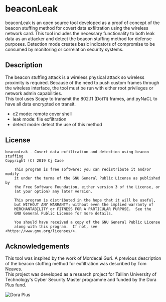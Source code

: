 # beaconLeak

beaconLeak is an open source tool developed as a proof
of concept of the beacon stuffing method for covert data exfiltration
using the wireless network card. This tool includes the necessary functionality
to both leak data as an attacker and detect the beacon stuffing method for 
defense purposes. Detection mode creates basic indicators of compromise to be 
consumed by monitoring or correlation security systems.

## Description

The beacon stuffing attack is a wireless physical attack so wireless proximity
is required. Because  of the need to push custom frames through the wireless 
interface, the tool must be run with either root privileges or network admin 
capabilities.  
This tool uses Scapy to transmit the 802.11 (Dot11) frames, and pyNaCL to have
all data encrypted on transit.

* c2 mode: remote cover shell
* leak mode: file exfiltration
* detect mode: detect the use of this method

## License

```
beaconLeak - Covert data exfiltration and detection using beacon stuffing
Copyright (C) 2019 Cj Case

    This program is free software: you can redistribute it and/or modify
    it under the terms of the GNU General Public License as published by
    the Free Software Foundation, either version 3 of the License, or
    (at your option) any later version.

    This program is distributed in the hope that it will be useful,
    but WITHOUT ANY WARRANTY; without even the implied warranty of
    MERCHANTABILITY or FITNESS FOR A PARTICULAR PURPOSE.  See the
    GNU General Public License for more details.

    You should have received a copy of the GNU General Public License
    along with this program.  If not, see <https://www.gnu.org/licenses/>.
```

## Acknowledgements

This tool was inspired by the work of Mordecai Guri. A previous description
of the beacon stuffing method for exfiltration was described by Tom Neaves.  
This project was developed as a research project for Tallinn University of 
Technology's Cyber Security Master programme and funded by the Dora Plus fund.

![Dora Plus](http://haridus.archimedes.ee/sites/default/files/EU_Regional_Development_Fund_horizontal.jpg)